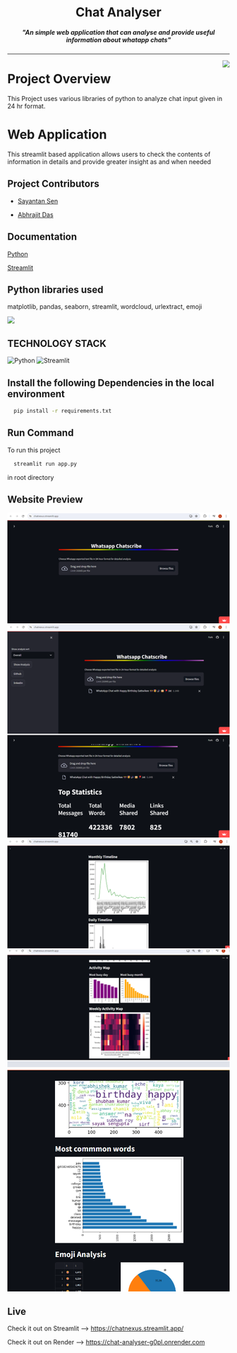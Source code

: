 <h1 align="center">Chat Analyser</h1>
<h5 align="center">"An simple  web application that can analyse and provide useful information about whatapp chats"</h5>

<hr>

<img align="right" height="300px" src="https://play-lh.googleusercontent.com/c72S0vXP20FtfHjHYJIzapqa0W9h2YNxoRB16q6l4d37LNCzQhf_lgU7rw16HiNDIGXm">

# Project Overview

This Project uses various libraries of python to analyze chat input given in 24 hr format. 


# Web Application

This streamlit based application allows users to check the contents of information in details and provide greater insight as and when needed



<!--<img align="left" height="290px" src="https://cdni.iconscout.com/illustration/premium/thumb/stock-market-and-trading-education-7113777-5783443.png">-->

## Project Contributors

- [Sayantan Sen](https://github.com/Sayantan-Sen-2003)

- [Abhrajit Das](https://github.com/Abhrajitdas02)
 

## Documentation

[Python](https://docs.python.org/3/)

[Streamlit](https://docs.streamlit.io/)


## Python libraries  used

matplotlib, 
pandas, 
seaborn, 
streamlit, 
wordcloud, 
urlextract, 
emoji


<img  height="290px" src="https://www.whatsanalyze.com/sharePreview.png">

## TECHNOLOGY STACK



![Python](https://img.shields.io/badge/Python-black)
![Streamlit](https://img.shields.io/badge/streamlit-green)


## Install the following Dependencies in the local environment

```bash
  pip install -r requirements.txt
  ```


## Run Command

To run this project 

```bash
  streamlit run app.py
```
in root directory

## Website Preview
 
<img  src="img_templates/imgg1.png">
<img src="img_templates/imgg2.png">
<img src="img_templates/imgg3.png">
<img src="img_templates/imgg4.png">
<img src="img_templates/imgg5.png">
<img src="img_templates/imgg6.png">

 

## Live 

Check it out on Streamlit --> https://chatnexus.streamlit.app/

Check it out on Render --> https://chat-analyser-g0pl.onrender.com

